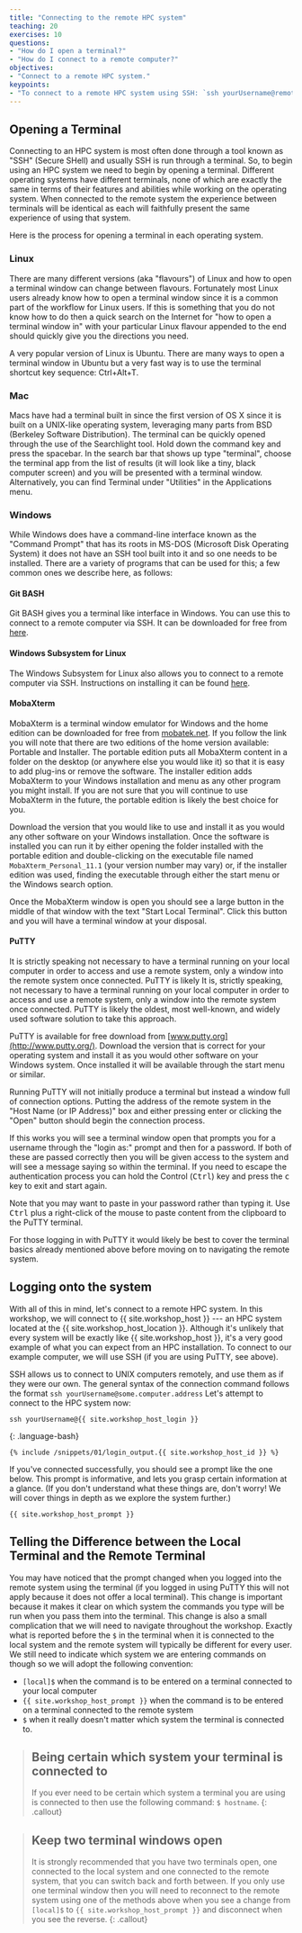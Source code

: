 ```yaml
---
title: "Connecting to the remote HPC system"
teaching: 20 
exercises: 10
questions:
- "How do I open a terminal?"
- "How do I connect to a remote computer?"
objectives:
- "Connect to a remote HPC system."
keypoints:
- "To connect to a remote HPC system using SSH: `ssh yourUsername@remote.computer.address`"
---
```


## Opening a Terminal

Connecting to an HPC system is most often done through a tool known as "SSH" (Secure SHell) and
usually SSH is run through a terminal. So, to begin using an HPC system we need to begin by opening
a terminal. Different operating systems have different terminals, none of which are exactly the same
in terms of their features and abilities while working on the operating system. When connected to
the remote system the experience between terminals will be identical as each will faithfully present
the same experience of using that system.

Here is the process for opening a terminal in each operating system.

### Linux

There are many different versions (aka "flavours") of Linux and how to open a terminal window can
change between flavours. Fortunately most Linux users already know how to open a terminal window
since it is a common part of the workflow for Linux users. If this is something that you do not know
how to do then a quick search on the Internet for "how to open a terminal window in" with your
particular Linux flavour appended to the end should quickly give you the directions you need.

A very popular version of Linux is Ubuntu. There are many ways to open a terminal window in Ubuntu
but a very fast way is to use the terminal shortcut key sequence: Ctrl+Alt+T.

### Mac

Macs have had a terminal built in since the first version of OS X since it is
built on a UNIX-like operating system, leveraging many parts from BSD (Berkeley Software Distribution).
The terminal can be quickly opened through the use
of the Searchlight tool. Hold down the command key and press the spacebar. In the search bar that
shows up type "terminal", choose the terminal app from the list of results (it will look like a
tiny, black computer screen) and you will be presented with a terminal window. Alternatively, you
can find Terminal under "Utilities" in the Applications menu.

### Windows

While Windows does have a command-line interface known as the "Command Prompt" that has its roots in
MS-DOS (Microsoft Disk Operating System) it does not have an SSH tool built into it and so one needs
to be installed. There are a variety of programs that can be used for this; a few common ones we
describe here, as follows:

#### Git BASH

Git BASH gives you a terminal like interface in Windows. You can use this to connect to a remote 
computer via SSH. It can be downloaded for free from
[here](https://gitforwindows.org/).

#### Windows Subsystem for Linux

The Windows Subsystem for Linux also allows you to connect to a remote computer via SSH.
Instructions on installing it can be found [here](https://docs.microsoft.com/en-us/windows/wsl/install-win10).

#### MobaXterm

MobaXterm is a terminal window emulator for Windows and the home edition can be downloaded for free
from [mobatek.net](https://mobaxterm.mobatek.net/download-home-edition.html). If you follow the link
you will note that there are two editions of the home version available: Portable and Installer. The
portable edition puts all MobaXterm content in a folder on the desktop (or anywhere else you would
like it) so that it is easy to add plug-ins or remove the software. The installer edition adds
MobaXterm to your Windows installation and menu as any other program you might install.
If you are not sure that you will continue to use MobaXterm in the future, the portable edition
is likely the best choice for you.

Download the version that you would like to use and install it as you would any other software on
your Windows installation. Once the software is installed you can run it by either opening the
folder installed with the portable edition and double-clicking on the executable file named
`MobaXterm_Personal_11.1` (your version number may vary) or, if the installer edition was used,
finding the executable through either the start menu or the Windows search option.

Once the MobaXterm window is open you should see a large button in the middle of that window with
the text "Start Local Terminal". Click this button and you will have a terminal window at your
disposal.

#### PuTTY

It is strictly speaking not necessary to have a terminal running on your local computer in order to
access and use a remote system, only a window into the remote system once connected. PuTTY is likely
It is, strictly speaking, not necessary to have a terminal running on your local computer in order to
access and use a remote system, only a window into the remote system once connected. PuTTY is likely
the oldest, most well-known, and widely used software solution to take this approach.

PuTTY is available for free download from [www.putty.org](http://www.putty.org/). Download the
version that is correct for your operating system and install it as you would other software on your
Windows system. Once installed it will be available through the start menu or similar.

Running PuTTY will not initially produce a terminal but instead a window full of connection options.
Putting the address of the remote system in the "Host Name (or IP Address)" box and either pressing
enter or clicking the "Open" button should begin the connection process.

If this works you will see a terminal window open that prompts you for a username through the "login
as:" prompt and then for a password. If both of these are passed correctly then you will be given
access to the system and will see a message saying so within the terminal. If you need to escape the
authentication process you can hold the Control (<kbd>Ctrl</kbd>) key and press the <kbd>c</kbd> key
to exit and start again.

Note that you may want to paste in your password rather than typing it. Use <kbd>Ctrl</kbd> plus a
right-click of the mouse to paste content from the clipboard to the PuTTY terminal.

For those logging in with PuTTY it would likely be best to cover the terminal basics already
mentioned above before moving on to navigating the remote system.

## Logging onto the system

With all of this in mind, let's connect to a remote HPC system. In this workshop, we will connect to
{{ site.workshop_host }} --- an HPC system located at the {{ site.workshop_host_location }}. Although it's unlikely
that every system will be exactly like {{ site.workshop_host }}, it's a very good example of what you can expect from
an HPC installation. To connect to our example computer, we will use SSH (if you are using
PuTTY, see above).

SSH allows us to connect to UNIX computers remotely, and use them as if they were our own. The
general syntax of the connection command follows the format `ssh yourUsername@some.computer.address`
Let's attempt to connect to the HPC system now:

```
ssh yourUsername@{{ site.workshop_host_login }}
```
{: .language-bash}

```{.output}
{% include /snippets/01/login_output.{{ site.workshop_host_id }} %}
```

If you've connected successfully, you should see a prompt like the one below. This prompt is
informative, and lets you grasp certain information at a glance. (If you don't understand what these things are,
don't worry! We will cover things in depth as we explore the system further.)

```{.output}
{{ site.workshop_host_prompt }}
```

## Telling the Difference between the Local Terminal and the Remote Terminal

You may have noticed that the prompt changed when you logged into the remote system using the
terminal (if you logged in using PuTTY this will not apply because it does not offer a local
terminal). This change is important because it makes it clear on which system the commands you type
will be run when you pass them into the terminal. This change is also a small complication that we
will need to navigate throughout the workshop. Exactly what is reported before the `$` in the
terminal when it is connected to the local system and the remote system will typically be different
for every user. We still need to indicate which system we are entering commands on though so we will
adopt the following convention:

- `[local]$` when the command is to be entered on a terminal connected to your local computer
- `{{ site.workshop_host_prompt }}` when the command is to be entered on a terminal connected to the remote system
- `$` when it really doesn't matter which system the terminal is connected to.

> ## Being certain which system your terminal is connected to
>
> If you ever need to be certain which system a terminal you are using is connected to then use the
> following command: `$ hostname`.
{: .callout}

> ## Keep two terminal windows open
>
> It is strongly recommended that you have two terminals open, one connected to the local system and
> one connected to the remote system, that you can switch back and forth between. If you only use
> one terminal window then you will need to reconnect to the remote system using one of the methods
> above when you see a change from `[local]$` to `{{ site.workshop_host_prompt }}` and disconnect when you see the
> reverse.
{: .callout}
